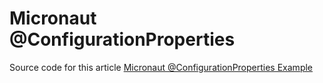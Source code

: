 # Micronaut @ConfigurationProperties
Source code for this article [Micronaut @ConfigurationProperties Example](https://mkyong.com/micronaut/micronaut-configurationproperties-example/)
